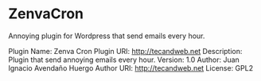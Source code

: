 # ZenvaCron

Annoying plugin for Wordpress that send emails every hour.

Plugin Name: Zenva Cron
Plugin URI: http://tecandweb.net
Description: Plugin that send annoying emails every hour.
Version: 1.0
Author: Juan Ignacio Avendaño Huergo
Author URI: http://tecandweb.net
License: GPL2